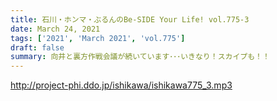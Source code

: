 ```yaml
---
title: 石川・ホンマ・ぶるんのBe-SIDE Your Life! vol.775-3
date: March 24, 2021
tags: ['2021', 'March 2021', 'vol.775']
draft: false
summary: 向井と裏方作戦会議が続いています･･･いきなり！スカイプも！！
---
```


http://project-phi.ddo.jp/ishikawa/ishikawa775_3.mp3